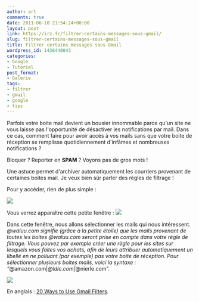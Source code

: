 ```yaml
---
author: art
comments: true
date: 2011-06-10 21:54:24+00:00
layout: post
link: https://irz.fr/filtrer-certains-messages-sous-gmail/
slug: filtrer-certains-messages-sous-gmail
title: Filtrer certains messages sous Gmail
wordpress_id: 1438448043
categories:
- Google
- Tutoriel
post_format:
- Galerie
tags:
- filtrer
- gmail
- google
- tips
---
```


Parfois votre boite mail devient un bousier innommable parce qu'un site ne vous laisse pas l'opportunité de désactiver les notifications par mail. Dans ce cas, comment faire pour avoir accès à vos mails sans que votre boite de réception se remplisse quotidiennement d'infâmes et nombreuses notifications ?

Bloquer ? Reporter en **SPAM** ? Voyons pas de gros mots !

Une astuce permet d'archiver automatiquement les courriers provenant de certaines boites mail. Je veux bien sûr parler des règles de filtrage !

Pour y accéder, rien de plus simple :

[![](https://static.irz.fr/2011/06/cerberus-2011-06-10-à-13.28.39-copy1-1024x692.png)](https://static.irz.fr/2011/06/cerberus-2011-06-10-à-13.28.39-copy1.png)

Vous verrez apparaître cette petite fenêtre :
![](https://static.irz.fr/2011/06/cerberus-2011-06-10-à-12.59.25.png)

Dans cette fenêtre, nous allons sélectionner les mails qui nous intéressent. *@waluu.com signifie (grâce à la petite étoile) que les mails provenant de toutes les boites @waluu.com seront prise en compte dans votre règle de filtrage. Vous pouvez par exemple créer une règle pour les sites sur lesquels vous faites vos achats, afin de leurs attribuer automatiquement un libellé en ne polluant (par exemple) pas votre boite de réception. Pour sélectionner plusieurs boites mails, voici la syntaxe : “*@amazon.com|*@ldlc.com|*@nierle.com”.

![](https://static.irz.fr/2011/06/cerberus-2011-06-10-à-13.00.05-copy.png)

En anglais : [20 Ways to Use Gmail Filters](http://www.lifehack.org/articles/technology/20-ways-to-use-gmail-filters.html).
